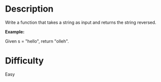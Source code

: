 # Description

Write a function that takes a string as input and returns the string reversed.

**Example:**

Given s = "hello", return "olleh".

# Difficulty

Easy